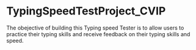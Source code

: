 # TypingSpeedTestProject_CVIP
The obejective of building this Typing speed Tester is to allow users to practice their typing skills and receive feedback on their typing skills and speed.
